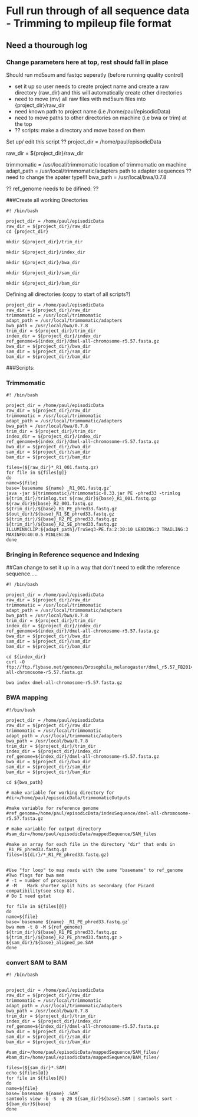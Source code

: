 # Full run through of all sequence data - Trimming to mpileup file format
## Need a thourough log
### Change parameters here at top, rest should fall in place
Should run md5sum and fastqc seperatly (before running quality control)
  - set it up so user needs to create project name and create a raw directory (raw_dir) and this will automatically create other directories
  - need to move (mv) all raw files with md5sum files into {project_dir}/raw_dir
  - need known path to project name (i.e /home/paul/episodicData)
  - need to move paths to other directories on machine (i.e bwa or trim) at the top
  - ?? scripts: make a directory and move based on them

Set up/ edit this script
??
project_dir = /home/paul/episodicData

raw_dir = ${project_dir}/raw_dir

trimmomatic = /usr/local/trimmomatic
location of trimmomatic on machine
adapt_path = /usr/local/trimmomatic/adapters
path to adapter sequences
?? need to change the apater type!!!
bwa_path = /usr/local/bwa/0.7.8

?? ref_genome needs to be difined:
??

###Create all working Directories

```
#! /bin/bash

project_dir = /home/paul/episodicData
raw_dir = ${project_dir}/raw_dir
cd {project_dir}

mkdir ${project_dir}/trim_dir

mkdir ${project_dir}/index_dir

mkdir ${project_dir}/bwa_dir

mkdir ${project_dir}/sam_dir

mkdir ${project_dir}/bam_dir

```


Defining all directories (copy to start of all scripts?)
```
project_dir = /home/paul/episodicData
raw_dir = ${project_dir}/raw_dir
trimmomatic = /usr/local/trimmomatic
adapt_path = /usr/local/trimmomatic/adapters
bwa_path = /usr/local/bwa/0.7.8
trim_dir = ${project_dir}/trim_dir
index_dir = ${project_dir}/index_dir
ref_genome=${index_dir}/dmel-all-chromosome-r5.57.fasta.gz
bwa_dir = ${project_dir}/bwa_dir
sam_dir = ${project_dir}/sam_dir
bam_dir = ${project_dir}/bam_dir 
```

###Scripts:

### Trimmomatic
```
#! /bin/bash

project_dir = /home/paul/episodicData
raw_dir = ${project_dir}/raw_dir
trimmomatic = /usr/local/trimmomatic
adapt_path = /usr/local/trimmomatic/adapters
bwa_path = /usr/local/bwa/0.7.8
trim_dir = ${project_dir}/trim_dir
index_dir = ${project_dir}/index_dir
ref_genome=${index_dir}/dmel-all-chromosome-r5.57.fasta.gz
bwa_dir = ${project_dir}/bwa_dir
sam_dir = ${project_dir}/sam_dir
bam_dir = ${project_dir}/bam_dir 

files=(${raw_dir}*_R1_001.fastq.gz)
for file in ${files[@]} 
do
name=${file}
base=`basename ${name} _R1_001.fastq.gz`
java -jar ${trimmomatic}/trimmomatic-0.33.jar PE -phred33 -trimlog ${trim_dir}/trimlog.txt ${raw_dir}${base}_R1_001.fastq.gz ${raw_dir}${base}_R2_001.fastq.gz ${trim_dir}/${base}_R1_PE_phred33.fastq.gz ${out_dir}/${base}_R1_SE_phred33.fastq.gz ${trim_dir}/${base}_R2_PE_phred33.fastq.gz ${trim_dir}/${base}_R2_SE_phred33.fastq.gz ILLUMINACLIP:${adapt_path}/TruSeq3-PE.fa:2:30:10 LEADING:3 TRAILING:3 MAXINFO:40:0.5 MINLEN:36
done
```

### Bringing in Reference sequence and Indexing
##Can change to set it up in a way that don't need to edit the reference sequence.....
```
#! /bin/bash

project_dir = /home/paul/episodicData
raw_dir = ${project_dir}/raw_dir
trimmomatic = /usr/local/trimmomatic
adapt_path = /usr/local/trimmomatic/adapters
bwa_path = /usr/local/bwa/0.7.8
trim_dir = ${project_dir}/trim_dir
index_dir = ${project_dir}/index_dir
ref_genome=${index_dir}/dmel-all-chromosome-r5.57.fasta.gz
bwa_dir = ${project_dir}/bwa_dir
sam_dir = ${project_dir}/sam_dir
bam_dir = ${project_dir}/bam_dir 

cd ${index_dir}
curl -O ftp://ftp.flybase.net/genomes/Drosophila_melanogaster/dmel_r5.57_FB2014_03/fasta/dmel-all-chromosome-r5.57.fasta.gz

bwa index dmel-all-chromosome-r5.57.fasta.gz
```

### BWA mapping
```
#!/bin/bash

project_dir = /home/paul/episodicData
raw_dir = ${project_dir}/raw_dir
trimmomatic = /usr/local/trimmomatic
adapt_path = /usr/local/trimmomatic/adapters
bwa_path = /usr/local/bwa/0.7.8
trim_dir = ${project_dir}/trim_dir
index_dir = ${project_dir}/index_dir
ref_genome=${index_dir}/dmel-all-chromosome-r5.57.fasta.gz
bwa_dir = ${project_dir}/bwa_dir
sam_dir = ${project_dir}/sam_dir
bam_dir = ${project_dir}/bam_dir 

cd ${bwa_path}

# make variable for working directory for
#dir=/home/paul/episodicData/trimmomaticOutputs

#make variable for reference genome
#ref_genome=/home/paul/episodicData/indexSequence/dmel-all-chromosome-r5.57.fasta.gz

# make variable for output directory
#sam_dir=/home/paul/episodicData/mappedSequence/SAM_files

#make an array for each file in the directory "dir" that ends in _R1_PE_phred33.fastq.gz
files=(${dir}/*_R1_PE_phred33.fastq.gz)


#Use "for loop" to map reads with the same "basename" to ref_genome
#Two flags for bwa mem
# -t = number of processors
# -M    Mark shorter split hits as secondary (for Picard compatibility(see step 8).
# Do I need qstat

for file in ${files[@]}
do
name=${file}
base=`basename ${name} _R1_PE_phred33.fastq.gz`
bwa mem -t 8 -M ${ref_genome} ${trim_dir}/${base}_R1_PE_phred33.fastq.gz ${trim_dir}/${base}_R2_PE_phred33.fastq.gz > ${sam_dir}/${base}_aligned_pe.SAM
done
```

### convert SAM to BAM
```
#! /bin/bash


project_dir = /home/paul/episodicData
raw_dir = ${project_dir}/raw_dir
trimmomatic = /usr/local/trimmomatic
adapt_path = /usr/local/trimmomatic/adapters
bwa_path = /usr/local/bwa/0.7.8
trim_dir = ${project_dir}/trim_dir
index_dir = ${project_dir}/index_dir
ref_genome=${index_dir}/dmel-all-chromosome-r5.57.fasta.gz
bwa_dir = ${project_dir}/bwa_dir
sam_dir = ${project_dir}/sam_dir
bam_dir = ${project_dir}/bam_dir 

#sam_dir=/home/paul/episodicData/mappedSequence/SAM_files/
#bam_dir=/home/paul/episodicData/mappedSequence/BAM_files/

files=(${sam_dir}*.SAM)
echo ${files[@]}
for file in ${files[@]}
do
name=${file}
base=`basename ${name} .SAM`
samtools view -b -S -q 20 ${sam_dir}${base}.SAM | samtools sort - ${bam_dir}${base}
done
```







